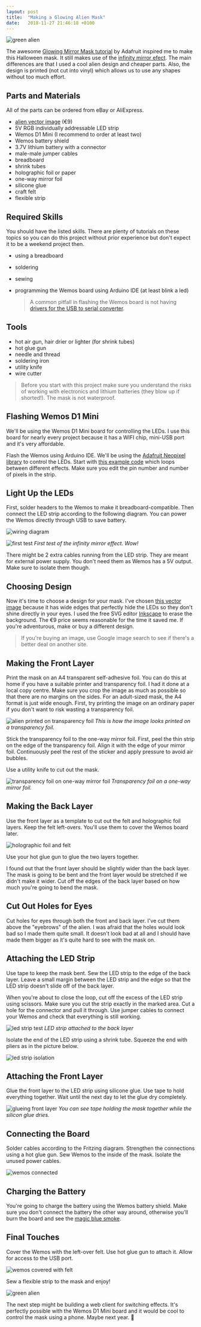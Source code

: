 ```yaml
---
layout: post
title:  "Making a Glowing Alien Mask"
date:   2018-11-27 21:46:18 +0100
---
```


![green alien](/blog/assets/alien_green3.gif)

The awesome [Glowing Mirror Mask tutorial](https://learn.adafruit.com/glowing-mirror-mask/introduction) by Adafruit inspired me to make this Halloween mask. It still makes use of the [infinity mirror efect](https://en.wikipedia.org/wiki/Infinity_mirror). The main differences are that I used a cool alien design and cheaper parts. Also, the design is printed (not cut into vinyl) which allows us to use any shapes without too much effort.

## Parts and Materials

All of the parts can be ordered from eBay or AliExpress.

- [alien vector image](https://www.istockphoto.com/vector/sign-of-space-aliens-gm906014358-249808396) (€9)
- 5V RGB individually addressable LED strip
- Wemos D1 Mini (I recommend to order at least two)
- Wemos battery shield
- 3.7V lithium battery with a connector
- male-male jumper cables
- breadboard
- shrink tubes
- holographic foil or paper
- one-way mirror foil
- silicone glue
- craft felt
- flexible strip

## Required Skills

You should have the listed skills. There are plenty of tutorials on these topics so you can do this project without prior experience but don't expect it to be a weekend project then.

- using a breadboard
- soldering
- sewing
- programming the Wemos board using Arduino IDE (at least blink a led)

  > A common pitfall in flashing the Wemos board is not having [drivers for the USB to serial converter](https://www.silabs.com/products/development-tools/software/usb-to-uart-bridge-vcp-drivers).

## Tools

- hot air gun, hair drier or lighter (for shrink tubes)
- hot glue gun
- needle and thread
- soldering iron
- utility knife
- wire cutter

> Before you start with this project make sure you understand the risks of working with electronics and lithium batteries (they blow up if shorted!). The mask is not waterproof.

## Flashing Wemos D1 Mini

We'll be using the Wemos D1 Mini board for controlling the LEDs. I use this board for nearly every project because it has a WIFI chip, mini-USB port and it's very affordable.

Flash the Wemos using Arduino IDE. We'll be using the [Adafruit Neopixel library](https://github.com/adafruit/Adafruit_NeoPixel) to control the LEDs. Start with [this example code](https://github.com/adafruit/Adafruit_NeoPixel/blob/master/examples/strandtest/strandtest.ino) which loops between different effects. Make sure you edit the pin number and number of pixels in the strip.

## Light Up the LEDs

First, solder headers to the Wemos to make it breadboard-compatible. Then connect the LED strip according to the following diagram. You can power the Wemos directly through USB to save battery.

![wiring diagram](/blog/assets/wemos_led_strip_wiring.png)

![first test](/blog/assets/alien_first_test.png)
*First test of the infinity mirror effect. Wow!*

There might be 2 extra cables running from the LED strip. They are meant for external power supply. You don't need them as Wemos has a 5V output. Make sure to isolate them though.

## Choosing Design

Now it's time to choose a design for your mask. I've chosen [this vector image](https://www.istockphoto.com/vector/sign-of-space-aliens-gm906014358-249808396) because it has wide edges that perfectly hide the LEDs so they don't shine directly in your eyes. I used the free SVG editor [Inkscape](https://inkscape.org/) to erase the background. The €9 price seems reasonable for the time it saved me. If you're adventurous, make or buy a different design.

> If you're buying an image, use Google image search to see if there's a better deal on another site.

## Making the Front Layer

Print the mask on an A4 transparent self-adhesive foil. You can do this at home if you have a suitable printer and transparency foil. I had it done at a local copy centre. Make sure you crop the image as much as possible so that there are no margins on the sides. For an adult-sized mask, the A4 format is just wide enough. First, try printing the image on an ordinary paper if you don't want to risk wasting a transparency foil.

![alien printed on transparency foil](/blog/assets/alien_foil.jpeg)
*This is how the image looks printed on a transparency foil.*

Stick the transparency foil to the one-way mirror foil. First, peel the thin strip on the edge of the transparency foil. Align it with the edge of your mirror foil. Continuously peel the rest of the sticker and apply pressure to avoid air bubbles.

Use a utility knife to cut out the mask.

![transparency foil on one-way mirror foil](/blog/assets/alien_foil_cut.jpeg)
*Transparency foil on a one-way mirror foil.*

## Making the Back Layer

Use the front layer as a template to cut out the felt and holographic foil layers. Keep the felt left-overs. You'll use them to cover the Wemos board later.

![holographic foil and felt](/blog/assets/alien_holographic_felt.jpeg)

Use your hot glue gun to glue the two layers together.

I found out that the front layer should be slightly wider than the back layer. The mask is going to be bent and the front layer would be stretched if we didn't make it wider. Cut off the edges of the back layer based on how much you're going to bend the mask.

## Cut Out Holes for Eyes

Cut holes for eyes through both the front and back layer. I've cut them above the "eyebrows" of the alien. I was afraid that the holes would look bad so I made them quite small. It doesn't look bad at all and I should have made them bigger as it's quite hard to see with the mask on.

## Attaching the LED Strip

Use tape to keep the mask bent. Sew the LED strip to the edge of the back layer. Leave a small margin between the LED strip and the edge so that the LED strip doesn't slide off of the back layer.

When you're about to close the loop, cut off the excess of the LED strip using scissors. Make sure you cut the strip exactly in the marked area. Cut a hole for the connector and pull it through. Use jumper cables to connect your Wemos and check that everything is still working.

![led strip test](/blog/assets/alien_led_strip_test.jpeg)
*LED strip attached to the back layer*

Isolate the end of the LED strip using a shrink tube. Squeeze the end with pliers as in the picture below.

![led strip isolation](/blog/assets/alien_led_strip_ending.jpeg)

## Attaching the Front Layer

Glue the front layer to the LED strip using silicone glue. Use tape to hold everything together. Wait until the next day to let the glue dry completely.

![glueing front layer](/blog/assets/alien_silicone_glue.jpeg)
*You can see tape holding the mask together while the silicon glue dries.*

## Connecting the Board

Solder cables according to the Fritzing diagram. Strengthen the connections using a hot glue gun. Sew Wemos to the inside of the mask. Isolate the unused power cables.

![wemos connected](/blog/assets/alien_wemos.jpeg)

## Charging the Battery

You're going to charge the battery using the Wemos battery shield. Make sure you don't connect the battery the other way around, otherwise you'll burn the board and see the [magic blue smoke](https://en.wikipedia.org/wiki/Magic_smoke).

## Final Touches

Cover the Wemos with the left-over felt. Use hot glue gun to attach it. Allow for access to the USB port.

![wemos covered with felt](/blog/assets/alien_wemos_covered.jpeg)

Sew a flexible strip to the mask and enjoy!

![green alien](/blog/assets/alien_green.gif)

The next step might be building a web client for switching effects. It's perfectly possible with the Wemos D1 Mini board and it would be cool to control the mask using a phone. Maybe next year. 🎃
